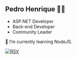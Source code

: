 ## Pedro Henrique :man_technologist:



- ASP.NET Developer
- Back-end Developer
- Community Leader

🌱 I’m currently learning NodeJS.

[![RSV](https://avatars2.githubusercontent.com/u/25084709?s=60&v=4)](https://riosulvalley.com.br/)
<!--
### Contact:
[![Twitter URL](https://img.shields.io/badge/@PedroH_Moraes-black?style=for-the-badge&logo=twitter)](https://twitter.com/PedroH_Moraes)
[![Twitter URL](https://img.shields.io/badge/@PedroH_Moraes-black?style=for-the-badge&logo=twitter)](https://twitter.com/PedroH_Moraes)

### Lives (sometimes):
[![Twitch](https://img.shields.io/badge/StickmaN1-black?style=for-the-badge&logo=twitch)](https://twitch.tv/stickman1)
-->







<!--
**pedrohti/pedrohti** is a ✨ _special_ ✨ repository because its `README.md` (this file) appears on your GitHub profile.
![Twitter URL](https://img.shields.io/twitter/url?color=gray&label=%40PedroH_Moraes&logo=Twitter&style=flat-square&url=https%3A%2F%2Ftwitter.com%2FPedroH_Moraes)
Here are some ideas to get you started:

- 🔭 I’m currently working on ...
- 🌱 I’m currently learning ...
- 👯 I’m looking to collaborate on ...
- 🤔 I’m looking for help with ...
- 💬 Ask me about ...
- 📫 How to reach me: ...
- 😄 Pronouns: ...
- ⚡ Fun fact: ...
-->
